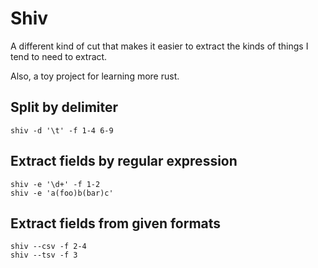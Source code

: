 # Shiv

A different kind of cut that makes it easier to extract the kinds of things I tend to need to extract.

Also, a toy project for learning more rust.

## Split by delimiter
```
shiv -d '\t' -f 1-4 6-9
```

## Extract fields by regular expression
```
shiv -e '\d+' -f 1-2
shiv -e 'a(foo)b(bar)c'
```

## Extract fields from given formats
```
shiv --csv -f 2-4
shiv --tsv -f 3
```
